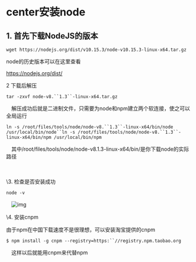# center安装node

## 1. 首先下载NodeJS的版本

```
wget https://nodejs.org/dist/v10.15.3/node-v10.15.3-linux-x64.tar.gz
```

node的历史版本可以在这里查看

https://nodejs.org/dist/

2 下载后解压

```
tar -zxvf node-v8.``1.3``-linux-x64.tar.gz
```

　解压成功后就是二进制文件，只需要为node和npm建立两个软连接，使之可以全局运行

```
ln -s /root/files/tools/node/node-v8.``1.3``-linux-x64/bin/node /usr/local/bin/node``ln -s /root/files/tools/node/node-v8.``1.3``-linux-x64/bin/npm /usr/local/bin/npm
```

　其中/root/files/tools/node/node-v8.1.3-linux-x64/bin/是你下载node的实际路径

　

\3. 检查是否安装成功

```
node -v
```

　![img](https://gitee.com/snailzrg/snail_img/raw/master/picgo_snail_img/158914-20180304120820996-537586776.png)

 

\4. 安装cnpm

 由于npm在中国下载速度不是很理想，可以安装淘宝提供的cnpm

```
$ npm install -g cnpm --registry=https:``//registry.npm.taobao.org
```

　这样以后就能用cnpm来代替npm　

